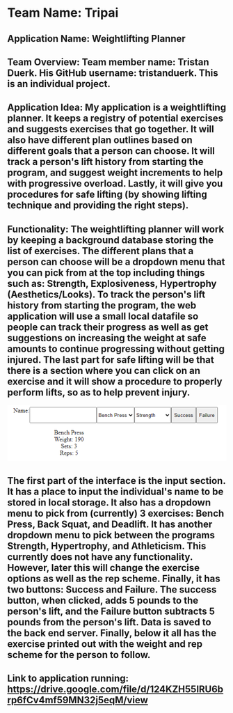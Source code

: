 # Team Name: Tripai
## Application Name: Weightlifting Planner
## Team Overview: Team member name: Tristan Duerk. His GitHub username: tristanduerk. This is an individual project.
## Application Idea: My application is a weightlifting planner. It keeps a registry of potential exercises and suggests exercises that go together. It will also have different plan outlines based on different goals that a person can choose. It will track a person's lift history from starting the program, and suggest weight increments to help with progressive overload. Lastly, it will give you procedures for safe lifting (by showing lifting technique and providing the right steps).
## Functionality: The weightlifting planner will work by keeping a background database storing the list of exercises. The different plans that a person can choose will be a dropdown menu that you can pick from at the top including things such as: Strength, Explosiveness, Hypertrophy (Aesthetics/Looks). To track the person's lift history from starting the program, the web application will use a small local datafile so people can track their progress as well as get suggestions on increasing the weight at safe amounts to continue progressing without getting injured. The last part for safe lifting will be that there is a section where you can click on an exercise and it will show a procedure to properly perform lifts, so as to help prevent injury.

![homepage](./homepage.png)

## The first part of the interface is the input section. It has a place to input the individual's name to be stored in local storage. It also has a dropdown menu to pick from (currently) 3 exercises: Bench Press, Back Squat, and Deadlift. It has another dropdown menu to pick between the programs Strength, Hypertrophy, and Athleticism. This currently does not have any functionality. However, later this will change the exercise options as well as the rep scheme. Finally, it has two buttons: Success and Failure. The success button, when clicked, adds 5 pounds to the person's lift, and the Failure button subtracts 5 pounds from the person's lift. Data is saved to the back end server. Finally, below it all has the exercise printed out with the weight and rep scheme for the person to follow.

## Link to application running: https://drive.google.com/file/d/124KZH55IRU6brp6fCv4mf59MN32j5eqM/view